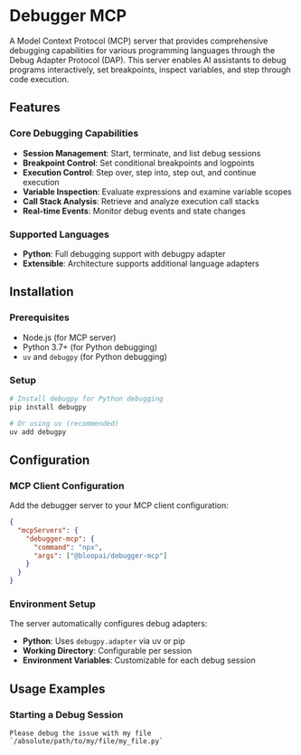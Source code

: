 # Debugger MCP

A Model Context Protocol (MCP) server that provides comprehensive debugging capabilities for various programming languages through the Debug Adapter Protocol (DAP). This server enables AI assistants to debug programs interactively, set breakpoints, inspect variables, and step through code execution.

## Features

### Core Debugging Capabilities

- **Session Management**: Start, terminate, and list debug sessions
- **Breakpoint Control**: Set conditional breakpoints and logpoints
- **Execution Control**: Step over, step into, step out, and continue execution
- **Variable Inspection**: Evaluate expressions and examine variable scopes
- **Call Stack Analysis**: Retrieve and analyze execution call stacks
- **Real-time Events**: Monitor debug events and state changes

### Supported Languages

- **Python**: Full debugging support with debugpy adapter
- **Extensible**: Architecture supports additional language adapters

## Installation

### Prerequisites

- Node.js (for MCP server)
- Python 3.7+ (for Python debugging)
- `uv` and `debugpy` (for Python debugging)

### Setup

```bash
# Install debugpy for Python debugging
pip install debugpy

# Or using uv (recommended)
uv add debugpy
```

## Configuration

### MCP Client Configuration

Add the debugger server to your MCP client configuration:

```json
{
  "mcpServers": {
    "debugger-mcp": {
      "command": "npx",
      "args": ["@bloopai/debugger-mcp"]
    }
  }
}
```

### Environment Setup

The server automatically configures debug adapters:

- **Python**: Uses `debugpy.adapter` via uv or pip
- **Working Directory**: Configurable per session
- **Environment Variables**: Customizable for each debug session

## Usage Examples

### Starting a Debug Session

```prompt
Please debug the issue with my file `/absolute/path/to/my/file/my_file.py`
```

